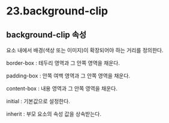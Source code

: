 # 23.background-clip

## background-clip 속성

요소 내에서 배경(색상 또는 이미지)이 확장되어야 하는 거리를 정의한다.

border-box : 테두리 영역과 그 안쪽 영역을 채운다.

padding-box : 안쪽 여백 영역과 그 안쪽 영역을 채운다.

content-box : 내용 영역과 그 안쪽 영역을 채운다.

initial : 기본값으로 설정한다.

inherit : 부모 요소의 속성 값을 상속받는다.